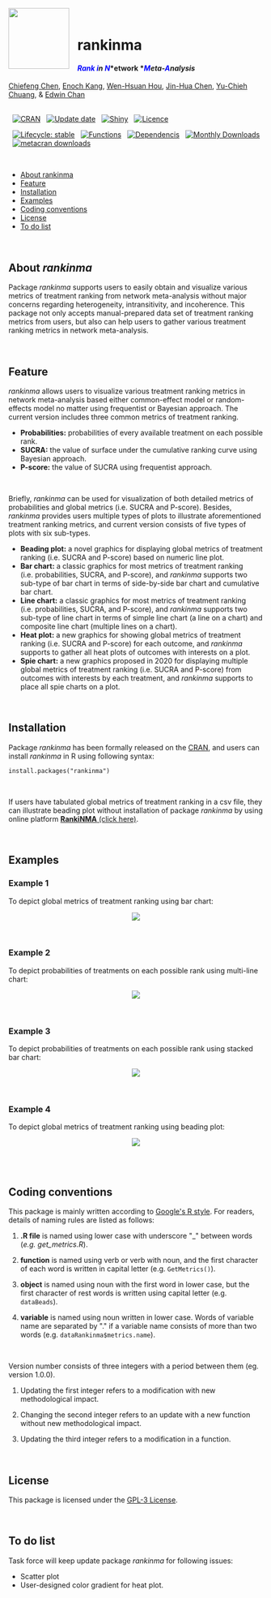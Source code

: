 <!-- readme: start -->
<!-- title: start -->
<br>

<img src = "https://github.com/EnochKang/rankinma/blob/main/vignettes/rankinma_logo.png?raw=true" align = "left" width = "120" />
<br>

# &nbsp; **rankinma**

#### &nbsp; &nbsp; <span style="color:blue"> *Rank i*</span>*n* <span style="color:blue">*N*</span>*etwork *<span style="color:blue">*M*</span>*eta-*<span style="color:blue">*A*</span>*nalysis*

[Chiefeng Chen](https://orcid.org/0000-0002-1595-6553), [Enoch
Kang](https://orcid.org/0000-0002-4903-942X), [Wen-Hsuan
Hou](https://orcid.org/0000-0002-4376-6298), [Jin-Hua
Chen](https://orcid.org/0000-0002-3130-4125), [Yu-Chieh
Chuang](https://orcid.org/0000-0002-7124-6556), & [Edwin
Chan](https://www.duke-nus.edu.sg/core/about/people-leadership/core-visiting-experts/edwin-chan-shih-yen)
<br>
<br>

<!-- title: end -->
<!-- badges: start -->

&nbsp; [![CRAN](https://img.shields.io/cran/v/rankinma?color=blue&label=CRAN&logo=r&logoColor=skyblue)](https://cran.r-project.org/package=rankinma)
&nbsp; [![Update date](https://img.shields.io/badge/Update%20date-2024.Mar.08-blue.svg?logo=r&logoColor=skyblue)](https://github.com/EnochKang/rankinma/blob/main/NEWS.md)
&nbsp; [![Shiny](https://img.shields.io/badge/Shiny-shinyapps.io-blue?style=flat&labelColor=gray25&logo=RStudio&logoColor=skyblue)](https://rankinma.shinyapps.io/rankinma/)
&nbsp; [![Licence](https://img.shields.io/badge/licence-GPL--3-brightgreen.svg?color=blue&label=Licence&logo=gnu&logoColor=skyblue)](https://www.gnu.org/licenses/gpl-3.0.en.html)

&nbsp; [![Lifecycle: stable](https://img.shields.io/badge/lifecycle-stable-brightgreen.svg?color=green&label=Lifecycle&logo=r&logoColor=green)](https://lifecycle.r-lib.org/articles/stages.html#stable)
&nbsp; [![Functions](https://img.shields.io/badge/Functions-7-green.svg?logo=r&logoColor=green)](https://cran.r-project.org/package=rankinma)
&nbsp; [![Dependencis](https://tinyverse.netlify.com/badge/rankinma)](https://cran.r-project.org/package=rankinma)
&nbsp; [![Monthly Downloads](https://cranlogs.r-pkg.org:443/badges/rankinma?color=orange)](https://cranlogs.r-pkg.org:443/badges/rankinma)
&nbsp; [![metacran downloads](https://cranlogs.r-pkg.org/badges/grand-total/rankinma?color=orange)](https://cran.r-project.org/package=rankinma)

<!-- badges: end -->
<!-- content: start -->
<br>

-   [About rankinma](#about-rankinma)
-   [Feature](#features)
-   [Installation](#installation)
-   [Examples](#examples)
-   [Coding conventions](#coding-conventions)
-   [License](#license)
-   [To do list](#to-do-list)

<!-- content: end -->
<!-- about: start -->
<br>

## About *rankinma*

Package *rankinma* supports users to easily obtain and visualize various metrics of treatment ranking from network meta-analysis without major concerns regarding heterogeneity, intransitivity, and incoherence. This package not only accepts manual-prepared data set of treatment ranking metrics from users, but also can help users to gather various treatment ranking metrics in network meta-analysis. 

<!-- content: end -->
<!-- features: start -->
<br>


## Feature

*rankinma* allows users to visualize various treatment ranking metrics in network meta-analysis based either common-effect model or random-effects model no matter using frequentist or Bayesian approach. The current version includes three common metrics of treatment ranking.

-   **Probabilities:** probabilities of every available treatment on each possible rank.
-   **SUCRA:** the value of surface under the cumulative ranking curve using Bayesian approach.
-   **P-score:** the value of SUCRA using frequentist approach.

<br>

Briefly, *rankinma* can be used for visualization of both detailed metrics of probabilities and global metrics (i.e. SUCRA and P-score). Besides, *rankinma* provides users multiple types of plots to illustrate aforementioned treatment ranking metrics, and current version consists of five types of plots with six sub-types.

-   **Beading plot:** a novel graphics for displaying global metrics of treatment ranking (i.e. SUCRA and P-score) based on numeric line plot.
-   **Bar chart:** a classic graphics for most metrics of treatment ranking (i.e. probabilities, SUCRA, and P-score), and *rankinma* supports two sub-type of bar chart in terms of side-by-side bar chart and cumulative bar chart.
-   **Line chart:** a classic graphics for most metrics of treatment ranking (i.e. probabilities, SUCRA, and P-score), and *rankinma* supports two sub-type of line chart in terms of simple line chart (a line on a chart) and composite line chart (multiple lines on a chart).
-   **Heat plot:** a new graphics for showing global metrics of treatment ranking (i.e. SUCRA and P-score) for each outcome, and *rankinma* supports to gather all heat plots of outcomes with interests on a plot.
-   **Spie chart:** a new graphics proposed in 2020 for displaying multiple global metrics of treatment ranking (i.e. SUCRA and P-score) from outcomes with interests by each treatment, and *rankinma* supports to place all spie charts on a plot.

<!-- features: end -->
<!-- installation: start -->
<br>


## Installation

Package *rankinma* has been formally released on the [CRAN](https://cran.r-project.org/package=rankinma), and users can install *rankinma* in R using following syntax:

```{r}
install.packages("rankinma")
```

<br>

If users have tabulated global metrics of treatment ranking in a csv file, they can illustrate beading plot without installation of package *rankinma* by using online platform [**RankiNMA** (click here)](https://rankinma.shinyapps.io/rankinma/).
    
<!-- installation: end -->
<!-- examples: start -->
<br>


## Examples

### Example 1

To depict global metrics of treatment ranking using bar chart:

<p align = "center" width = "100%">
<img src = "https://github.com/EnochKang/rankinma/blob/main/vignettes/Figure%201A.png?raw=true">
</p>
<br>

### Example 2

To depict probabilities of treatments on each possible rank using multi-line chart:

<p align = "center" width = "100%">
<img src = "https://github.com/EnochKang/rankinma/blob/main/vignettes/Figure%202A.png?raw=true">
</p>
<br>

### Example 3

To depict probabilities of treatments on each possible rank using stacked bar chart:

<p align = "center" width = "100%">
<img src = "https://github.com/EnochKang/rankinma/blob/main/vignettes/Figure%202B.png?raw=true">
</p>
<br>

### Example 4 

To depict global metrics of treatment ranking using beading plot:

<p align = "center" width = "100%">
<img src = "https://github.com/EnochKang/rankinma/blob/main/vignettes/Figure%203.png?raw=true">
</p>
<br>
    
<!-- examples: end -->
<!-- coding conventions: start -->
<br>


## Coding conventions

This package is mainly written according to [Google's R style](https://web.stanford.edu/class/cs109l/unrestricted/resources/google-style.html). For readers, details of naming rules are listed as follows:

1. **.R file** is named using lower case with underscore "_" between words (*e.g. get_metrics.R*). 

2. **function** is named using verb or verb with noun, and the first character of each word is written in capital letter (e.g. `GetMetrics()`).

3. **object** is named using noun with the first word in lower case, but the first character of rest words is written using capital letter (e.g. `dataBeads`).

4. **variable** is named using noun written in lower case. Words of variable name are separated by "." if a variable name consists of more than two words (e.g. `dataRankinma$metrics.name`).

<br>


Version number consists of three integers with a period between them (eg. version 1.0.0).

1. Updating the first integer refers to a modification with new methodological impact. 

2. Changing the second integer refers to an update with a new function without new methodological impact. 

3. Updating the third integer refers to a modification in a function.

<!-- coding conventions: end -->
<!-- license: start -->
<br>


## License

This package is licensed under the [GPL-3 License](https://cran.r-project.org/web/licenses/GPL-3).

<!-- license: end -->
<!-- to to list: start -->
<br>


## To do list

Task force will keep update package *rankinma* for following issues:

-   Scatter plot
-   User-designed color gradient for heat plot.

<!-- to to list: end -->

